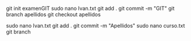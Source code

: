 git init examenGIT
sudo nano Ivan.txt
git add .
git commit -m "GIT"
git branch apellidos
git checkout apellidos


sudo nano Ivan.txt 
git add .
git commit -m "Apellidos"
sudo nano curso.txt
git branch
